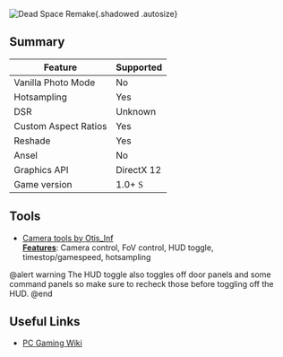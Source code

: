 ![Dead Space Remake](Images\dead-space-remake.png "Shot by IronGauntlet"){.shadowed .autosize}

## Summary

Feature | Supported
--|--
Vanilla Photo Mode | No
Hotsampling | Yes
DSR | Unknown
Custom Aspect Ratios | Yes
Reshade | Yes
Ansel | No
Graphics API | DirectX 12
Game version | 1.0+ <font face="Stores"> S </font>
 
## Tools

* [Camera tools by Otis_Inf](https://patreon.com/Otis_Inf)  
**[Features](https://opm.fransbouma.com/Cameras/deadspace.htm)**: Camera control, FoV control, HUD toggle, timestop/gamespeed, hotsampling

@alert warning
The HUD toggle also toggles off door panels and some command panels so make sure to recheck those before toggling off the HUD.
@end

## Useful Links

* [PC Gaming Wiki](https://pcgamingwiki.com/wiki/Dead_Space_(2023))
